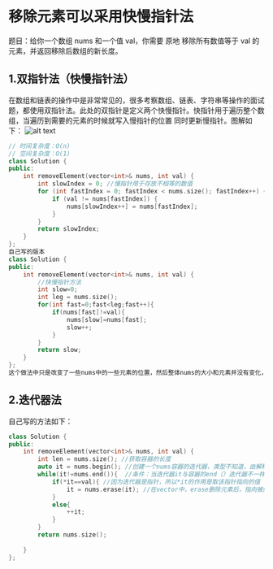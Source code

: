 # 移除元素可以采用快慢指针法
题目：给你一个数组 nums 和一个值 val，你需要 原地 移除所有数值等于 val 的元素，并返回移除后数组的新长度。
## 1.双指针法（快慢指针法）
在数组和链表的操作中是非常常见的，很多考察数组、链表、字符串等操作的面试题，都使用双指针法。此处的双指针是定义两个快慢指针。快指针用于遍历整个数组，当遍历到需要的元素的时候就写入慢指针的位置 同时更新慢指针。图解如下：
![alt text](https://code-thinking.cdn.bcebos.com/gifs/27.%E7%A7%BB%E9%99%A4%E5%85%83%E7%B4%A0-%E5%8F%8C%E6%8C%87%E9%92%88%E6%B3%95.gif)
```c++
// 时间复杂度：O(n)
// 空间复杂度：O(1)
class Solution {
public:
    int removeElement(vector<int>& nums, int val) {
        int slowIndex = 0; //慢指针用于存放不相等的数值
        for (int fastIndex = 0; fastIndex < nums.size(); fastIndex++) { //快指针用于遍历整个数组，当遍历到需要的元素的时候就写入慢指针的位置 同时更新慢指针。
            if (val != nums[fastIndex]) {
                nums[slowIndex++] = nums[fastIndex];
            }
        }
        return slowIndex; 
    }
};
自己写的版本
class Solution {
public:
    int removeElement(vector<int>& nums, int val) {
        //快慢指针方法
        int slow=0;      
        int leg = nums.size();
        for(int fast=0;fast<leg;fast++){
            if(nums[fast]!=val){
                nums[slow]=nums[fast];
                slow++;
            }
        }
        return slow;
    }
};
这个做法中只是改变了一些nums中的一些元素的位置，然后整体nums的大小和元素并没有变化，如果nums=[3,2,2,3],val=3的话最终输出的nums=[2, 2, 3, 3]，确实如此。
```


## 2.迭代器法

自己写的方法如下：
```c++
class Solution {
public:
    int removeElement(vector<int>& nums, int val) {
        int len = nums.size(); //获取容器的长度
        auto it = nums.begin(); //创建一个nums容器的迭代器，类型不知道，由解释器自己获取，这个迭代器it指向容器nums的第一个元素的指针
        while(it!=nums.end()){  //条件：当迭代器it与容器的end（）迭代器不一样的时候
            if(*it==val){ //因为迭代器是指针，所以*it的作用是取该指针指向的值
                it = nums.erase(it); //在vector中，erase删除元素后，指向被删除元素的迭代器会失效，因为它指向的内存位置已经被释放或重用。此时第一个it迭代器已经释放了，但是erase会返回一个新的迭代器，这个迭代器指向被删除元素之后一个元素的新位置，这个迭代器是有效的。
            }
            else{
                ++it;
            }
        }
        return nums.size();
        
    }
};
```
